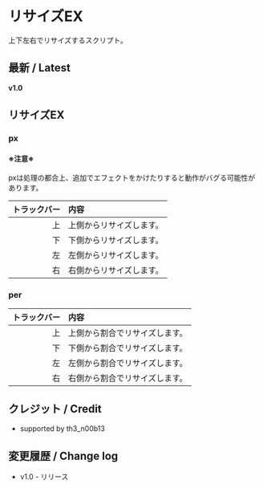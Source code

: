 # リサイズEX

上下左右でリサイズするスクリプト。


## 最新 / Latest

**v1.0**

## リサイズEX

### px

#### ※注意※

pxは処理の都合上、追加でエフェクトをかけたりすると動作がバグる可能性があります。

| トラックバー | 内容 |
| -: | :- |
| 上 | 上側からリサイズします。 |
| 下 | 下側からリサイズします。 |
| 左 | 左側からリサイズします。 |
| 右 | 右側からリサイズします。 |

### per

| トラックバー | 内容 |
| -: | :- |
| 上 | 上側から割合でリサイズします。 |
| 下 | 下側から割合でリサイズします。 |
| 左 | 左側から割合でリサイズします。 |
| 右 | 右側から割合でリサイズします。 |

## クレジット / Credit

- supported by th3_n00b13

## 変更履歴 / Change log

- v1.0 - リリース


